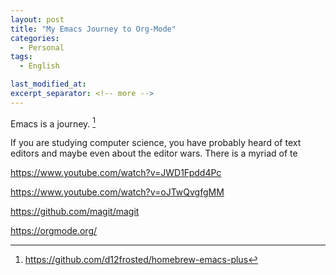 ```yaml
---
layout: post
title: "My Emacs Journey to Org-Mode"
categories:
  - Personal
tags:
  - English

last_modified_at: 
excerpt_separator: <!-- more -->
---
```


Emacs is a journey. [^1]
[^1]: https://github.com/d12frosted/homebrew-emacs-plus

If you are studying computer science, you have probably heard of text editors and maybe even about the editor wars. There is a myriad of te

https://www.youtube.com/watch?v=JWD1Fpdd4Pc

https://www.youtube.com/watch?v=oJTwQvgfgMM

https://github.com/magit/magit

https://orgmode.org/